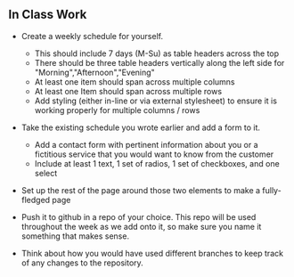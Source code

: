 ## In Class Work

- Create a weekly schedule for yourself.

  - This should include 7 days (M-Su) as table headers across the top
  - There should be three table headers vertically along the left side for "Morning","Afternoon","Evening"
  - At least one item should span across multiple columns
  - At least one Item should span across multiple rows
  - Add styling (either in-line or via external stylesheet) to ensure it is working properly for multiple columns / rows

- Take the existing schedule you wrote earlier and add a form to it.

  - Add a contact form with pertinent information about you or a fictitious service that you would want to know from the customer
  - Include at least 1 text, 1 set of radios, 1 set of checkboxes, and one select

- Set up the rest of the page around those two elements to make a fully-fledged page
- Push it to github in a repo of your choice. This repo will be used throughout the week as we add onto it, so make sure you name it something that makes sense.
- Think about how you would have used different branches to keep track of any changes to the repository.
